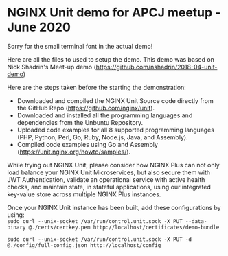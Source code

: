 # NGINX Unit demo for APCJ meetup - June 2020

Sorry for the small terminal font in the actual demo!

Here are all the files to used to setup the demo. This demo was based on Nick Shadrin's Meet-up demo (https://github.com/nshadrin/2018-04-unit-demo)  

Here are the steps taken before the starting the demonstration:  
 - Downloaded and compiled the NGINX Unit Source code directly from the GitHub Repo (https://github.com/nginx/unit).  
 - Downloaded and installed all the programming languages and dependencies from the Unbuntu Repository.  
 - Uploaded code examples for all 8 supported programming languages (PHP, Python, Perl, Go, Ruby, Node.js, Java, and Assembly).  
 - Compiled code examples using Go and Assembly (https://unit.nginx.org/howto/samples/).  

While trying out NGINX Unit, please consider how NGINX Plus can not only load balance your NGINX Unit Microservices, but also secure them with JWT Authentication, validate an operational service with active health checks, and maintain state, in stateful applications, using our integrated key-value store across multiple NGINX Plus instances.  

Once your NGINX Unit instance has been built, add these configurations by using:  
```sudo curl --unix-socket /var/run/control.unit.sock -X PUT --data-binary @./certs/certkey.pem http://localhost/certificates/demo-bundle```  

```sudo curl --unix-socket /var/run/control.unit.sock -X PUT -d @./config/full-config.json http://localhost/config```  
